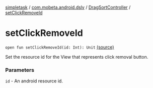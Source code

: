 [simpletask](../../index.md) / [com.mobeta.android.dslv](../index.md) / [DragSortController](index.md) / [setClickRemoveId](.)

# setClickRemoveId

`open fun setClickRemoveId(id: Int): Unit` [(source)](https://github.com/mpcjanssen/simpletask-android/blob/master/src/main/java/com/mobeta/android/dslv/DragSortController.java#L234)

Set the resource id for the View that represents click removal button.

### Parameters

`id` - An android resource id.